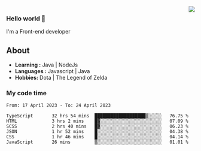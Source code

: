 <img align='right' src="https://github-readme-stats.vercel.app/api?username=jumodada&show_icons=true&theme=vue">

### Hello world 👋

I'm a Front-end developer 
    
## About
-  **Learning :** Java | NodeJs
-  **Languages :** Javascript | Java
-  **Hobbies:** Dota | The Legend of Zelda

### My code time

<!--START_SECTION:waka-->

```text
From: 17 April 2023 - To: 24 April 2023

TypeScript       32 hrs 54 mins  ███████████████████▒░░░░░   76.75 %
HTML             3 hrs 2 mins    █▓░░░░░░░░░░░░░░░░░░░░░░░   07.09 %
SCSS             2 hrs 40 mins   █▓░░░░░░░░░░░░░░░░░░░░░░░   06.23 %
JSON             1 hr 52 mins    █░░░░░░░░░░░░░░░░░░░░░░░░   04.38 %
CSS              1 hr 46 mins    █░░░░░░░░░░░░░░░░░░░░░░░░   04.14 %
JavaScript       26 mins         ▒░░░░░░░░░░░░░░░░░░░░░░░░   01.01 %
```

<!--END_SECTION:waka-->
